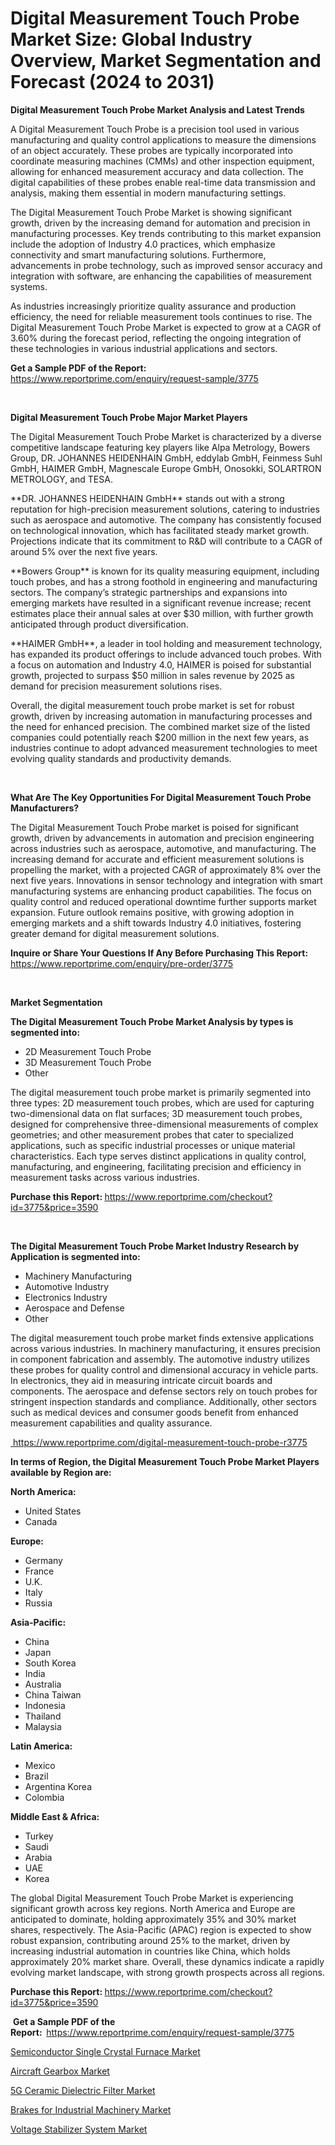 <p><h1>Digital Measurement Touch Probe Market Size: Global Industry Overview, Market Segmentation and Forecast (2024 to 2031)</h1></p><p><strong>Digital Measurement Touch Probe Market Analysis and Latest Trends</strong></p>
<p><p>A Digital Measurement Touch Probe is a precision tool used in various manufacturing and quality control applications to measure the dimensions of an object accurately. These probes are typically incorporated into coordinate measuring machines (CMMs) and other inspection equipment, allowing for enhanced measurement accuracy and data collection. The digital capabilities of these probes enable real-time data transmission and analysis, making them essential in modern manufacturing settings.</p><p>The Digital Measurement Touch Probe Market is showing significant growth, driven by the increasing demand for automation and precision in manufacturing processes. Key trends contributing to this market expansion include the adoption of Industry 4.0 practices, which emphasize connectivity and smart manufacturing solutions. Furthermore, advancements in probe technology, such as improved sensor accuracy and integration with software, are enhancing the capabilities of measurement systems.</p><p>As industries increasingly prioritize quality assurance and production efficiency, the need for reliable measurement tools continues to rise. The Digital Measurement Touch Probe Market is expected to grow at a CAGR of 3.60% during the forecast period, reflecting the ongoing integration of these technologies in various industrial applications and sectors.</p></p>
<p><strong>Get a Sample PDF of the Report:&nbsp;</strong> <a href="https://www.reportprime.com/enquiry/request-sample/3775">https://www.reportprime.com/enquiry/request-sample/3775</a></p>
<p>&nbsp;</p>
<p><strong>Digital Measurement Touch Probe Major Market Players</strong></p>
<p><p>The Digital Measurement Touch Probe Market is characterized by a diverse competitive landscape featuring key players like Alpa Metrology, Bowers Group, DR. JOHANNES HEIDENHAIN GmbH, eddylab GmbH, Feinmess Suhl GmbH, HAIMER GmbH, Magnescale Europe GmbH, Onosokki, SOLARTRON METROLOGY, and TESA.</p><p>**DR. JOHANNES HEIDENHAIN GmbH** stands out with a strong reputation for high-precision measurement solutions, catering to industries such as aerospace and automotive. The company has consistently focused on technological innovation, which has facilitated steady market growth. Projections indicate that its commitment to R&D will contribute to a CAGR of around 5% over the next five years.</p><p>**Bowers Group** is known for its quality measuring equipment, including touch probes, and has a strong foothold in engineering and manufacturing sectors. The company’s strategic partnerships and expansions into emerging markets have resulted in a significant revenue increase; recent estimates place their annual sales at over $30 million, with further growth anticipated through product diversification.</p><p>**HAIMER GmbH**, a leader in tool holding and measurement technology, has expanded its product offerings to include advanced touch probes. With a focus on automation and Industry 4.0, HAIMER is poised for substantial growth, projected to surpass $50 million in sales revenue by 2025 as demand for precision measurement solutions rises.</p><p>Overall, the digital measurement touch probe market is set for robust growth, driven by increasing automation in manufacturing processes and the need for enhanced precision. The combined market size of the listed companies could potentially reach $200 million in the next few years, as industries continue to adopt advanced measurement technologies to meet evolving quality standards and productivity demands.</p></p>
<p>&nbsp;</p>
<p><strong>What Are The Key Opportunities For Digital Measurement Touch Probe Manufacturers?</strong></p>
<p><p>The Digital Measurement Touch Probe market is poised for significant growth, driven by advancements in automation and precision engineering across industries such as aerospace, automotive, and manufacturing. The increasing demand for accurate and efficient measurement solutions is propelling the market, with a projected CAGR of approximately 8% over the next five years. Innovations in sensor technology and integration with smart manufacturing systems are enhancing product capabilities. The focus on quality control and reduced operational downtime further supports market expansion. Future outlook remains positive, with growing adoption in emerging markets and a shift towards Industry 4.0 initiatives, fostering greater demand for digital measurement solutions.</p></p>
<p><strong>Inquire or Share Your Questions If Any Before Purchasing This Report:</strong> <a href="https://www.reportprime.com/enquiry/pre-order/3775">https://www.reportprime.com/enquiry/pre-order/3775</a></p>
<p>&nbsp;</p>
<p><strong>Market Segmentation</strong></p>
<p><strong>The Digital Measurement Touch Probe Market Analysis by types is segmented into:</strong></p>
<p><ul><li>2D Measurement Touch Probe</li><li>3D Measurement Touch Probe</li><li>Other</li></ul></p>
<p><p>The digital measurement touch probe market is primarily segmented into three types: 2D measurement touch probes, which are used for capturing two-dimensional data on flat surfaces; 3D measurement touch probes, designed for comprehensive three-dimensional measurements of complex geometries; and other measurement probes that cater to specialized applications, such as specific industrial processes or unique material characteristics. Each type serves distinct applications in quality control, manufacturing, and engineering, facilitating precision and efficiency in measurement tasks across various industries.</p></p>
<p><strong>Purchase this Report:&nbsp;</strong><a href="https://www.reportprime.com/checkout?id=3775&price=3590">https://www.reportprime.com/checkout?id=3775&price=3590</a></p>
<p>&nbsp;</p>
<p><strong>The Digital Measurement Touch Probe Market Industry Research by Application is segmented into:</strong></p>
<p><ul><li>Machinery Manufacturing</li><li>Automotive Industry</li><li>Electronics Industry</li><li>Aerospace and Defense</li><li>Other</li></ul></p>
<p><p>The digital measurement touch probe market finds extensive applications across various industries. In machinery manufacturing, it ensures precision in component fabrication and assembly. The automotive industry utilizes these probes for quality control and dimensional accuracy in vehicle parts. In electronics, they aid in measuring intricate circuit boards and components. The aerospace and defense sectors rely on touch probes for stringent inspection standards and compliance. Additionally, other sectors such as medical devices and consumer goods benefit from enhanced measurement capabilities and quality assurance.</p></p>
<p><a href="https://www.reportprime.com/digital-measurement-touch-probe-r3775">&nbsp;https://www.reportprime.com/digital-measurement-touch-probe-r3775</a></p>
<p><strong>In terms of Region, the Digital Measurement Touch Probe Market Players available by Region are:</strong></p>
<p>
    <p> <strong> North America: </strong>
        <ul>
            <li>United States</li>
            <li>Canada</li>
        </ul>
        </p> 
    <p> <strong> Europe: </strong>
        <ul>
            <li>Germany</li>
            <li>France</li>
            <li>U.K.</li>
            <li>Italy</li>
            <li>Russia</li>
        </ul>
        </p> 
    <p> <strong> Asia-Pacific: </strong>
        <ul>
            <li>China</li>
            <li>Japan</li>
            <li>South Korea</li>
            <li>India</li>
            <li>Australia</li>
            <li>China Taiwan</li>
            <li>Indonesia</li>
            <li>Thailand</li>
            <li>Malaysia</li>
        </ul>
        </p> 
    <p> <strong> Latin America: </strong>
        <ul>
            <li>Mexico</li>
            <li>Brazil</li>
            <li>Argentina Korea</li>
            <li>Colombia</li>
        </ul>
        </p> 
    <p> <strong> Middle East & Africa: </strong>
        <ul>
            <li>Turkey</li>
            <li>Saudi</li>
            <li>Arabia</li>
            <li>UAE</li>
            <li>Korea</li>
        </ul>
    </p>
    </p>
<p><p>The global Digital Measurement Touch Probe Market is experiencing significant growth across key regions. North America and Europe are anticipated to dominate, holding approximately 35% and 30% market shares, respectively. The Asia-Pacific (APAC) region is expected to show robust expansion, contributing around 25% to the market, driven by increasing industrial automation in countries like China, which holds approximately 20% market share. Overall, these dynamics indicate a rapidly evolving market landscape, with strong growth prospects across all regions.</p></p>
<p><strong>Purchase this Report: </strong><a href="https://www.reportprime.com/checkout?id=3775&price=3590">https://www.reportprime.com/checkout?id=3775&price=3590</a></p>
<p>&nbsp;<strong>Get a Sample PDF of the Report:&nbsp;&nbsp;</strong><a href="https://www.reportprime.com/enquiry/request-sample/3775">https://www.reportprime.com/enquiry/request-sample/3775</a></p>
<p><strong></strong></p>
<p><p><a href="https://issuu.com/reportprime-2/docs/semiconductor-single-crystal-furnac_88ff94640d7dea">Semiconductor Single Crystal Furnace Market</a></p><p><a href="https://www.linkedin.com/pulse/global-aircraft-gearbox-market-focus-product-type-reduction-kbvqc?trackingId=b1WKIDl1QNGttC8WKcj%2BPA%3D%3D">Aircraft Gearbox Market</a></p><p><a href="https://github.com/fty54g/Market-Research-Report-List-1/blob/main/5g-ceramic-dielectric-filter-market.md">5G Ceramic Dielectric Filter Market</a></p><p><a href="https://issuu.com/reportprime-2/docs/brakes-for-industrial-machinery-mar_df2a98410b4c46">Brakes for Industrial Machinery Market</a></p><p><a href="https://www.linkedin.com/pulse/global-voltage-stabilizer-system-market-trends-innovations-zzbic?trackingId=zmVBS8vJSlmSy8w29hA76A%3D%3D">Voltage Stabilizer System Market</a></p></p>